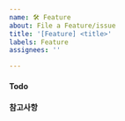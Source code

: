 ```yaml
---
name: 🛠 Feature
about: File a Feature/issue
title: '[Feature] <title>'
labels: Feature
assignees: ''

---
```



#### Todo
<!-- write the Feature-->

#### 참고사항
<!--아래사항을 참고해주세요-->
